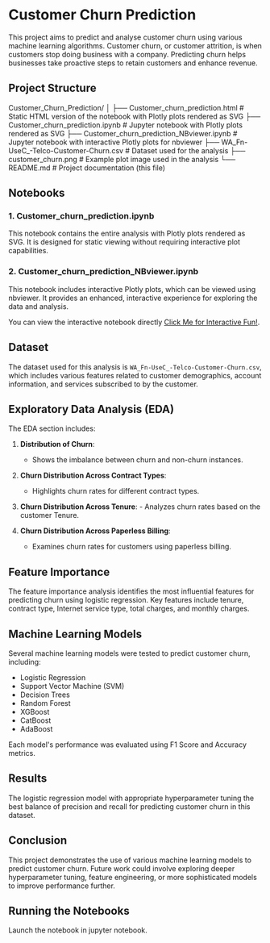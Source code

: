 # Customer Churn Prediction

This project aims to predict and analyse customer churn using various machine learning algorithms. Customer churn, or customer attrition, is when customers stop doing business with a company. Predicting churn helps businesses take proactive steps to retain customers and enhance revenue.

## Project Structure

Customer_Churn_Prediction/
│
├── Customer_churn_prediction.html            # Static HTML version of the notebook with Plotly plots rendered as SVG
├── Customer_churn_prediction.ipynb            # Jupyter notebook with Plotly plots rendered as SVG
├── Customer_churn_prediction_NBviewer.ipynb   # Jupyter notebook with interactive Plotly plots for nbviewer
├── WA_Fn-UseC_-Telco-Customer-Churn.csv       # Dataset used for the analysis
├── customer_churn.png                         # Example plot image used in the analysis
└── README.md                                  # Project documentation (this file)


## Notebooks

### 1. Customer_churn_prediction.ipynb

This notebook contains the entire analysis with Plotly plots rendered as SVG. It is designed for static viewing without requiring interactive plot capabilities.

### 2. Customer_churn_prediction_NBviewer.ipynb

This notebook includes interactive Plotly plots, which can be viewed using nbviewer. It provides an enhanced, interactive experience for exploring the data and analysis.

You can view the interactive notebook directly [Click Me for Interactive Fun!](https://nbviewer.org/github/yangsong24/Customer_Churn_Predictive_Analytics/blob/main/Customer_churn_prediction_NBviewer.ipynb).

## Dataset

The dataset used for this analysis is `WA_Fn-UseC_-Telco-Customer-Churn.csv`, which includes various features related to customer demographics, account information, and services subscribed to by the customer.

## Exploratory Data Analysis (EDA)

The EDA section includes:

1. **Distribution of Churn**:
    - Shows the imbalance between churn and non-churn instances.

2. **Churn Distribution Across Contract Types**:
    - Highlights churn rates for different contract types.

  3. **Churn Distribution Across Tenure**:
    - Analyzes churn rates based on the customer Tenure.

4. **Churn Distribution Across Paperless Billing**:
    - Examines churn rates for customers using paperless billing.

## Feature Importance

The feature importance analysis identifies the most influential features for predicting churn using logistic regression. Key features include tenure, contract type, Internet service type, total charges, and monthly charges.

## Machine Learning Models

Several machine learning models were tested to predict customer churn, including:

- Logistic Regression
- Support Vector Machine (SVM)
- Decision Trees
- Random Forest
- XGBoost
- CatBoost
- AdaBoost

Each model's performance was evaluated using F1 Score and Accuracy metrics.

## Results

The logistic regression model with appropriate hyperparameter tuning the best balance of precision and recall for predicting customer churn in this dataset.

## Conclusion

This project demonstrates the use of various machine learning models to predict customer churn. Future work could involve exploring deeper hyperparameter tuning, feature engineering, or more sophisticated models to improve performance further.

## Running the Notebooks
Launch the notebook in jupyter notebook.



